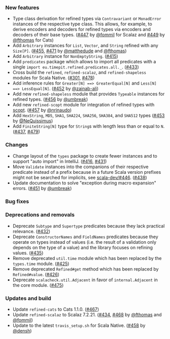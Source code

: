 ### New features

* Type class derivation for refined types via `Contravariant` or
  `MonadError` instances of the respective type class. This allows,
  for example, to derive encoders and decoders for refined types
  via encoders and decoders of their base types.
  ([#447][#447] by [@fommil][@fommil] for Scalaz and
  [#449][#449] by [@fthomas][@fthomas] for Cats)
* Add `Arbitrary` instances for `List`, `Vector`, and `String` refined
  with any `Size[P]`. ([#455][#455], [#471][#471]
  by [@matthedude][@matthedude] and [@fthomas][@fthomas])
* Add `Arbitrary` instance for `NonEmptyString`. ([#415][#415])
* Add `predicates` package which allows to import all predicates
  with a single `import eu.timepit.refined.predicates.all._`.
  ([#433][#433])
* Cross build the `refined`, `refined-scalaz`, and `refined-shapeless`
  modules for Scala Native. ([#301][#301], [#478][#478])
* Add inference rules for `Greater[N] ==> GreaterEqual[N]` and
  `Less[N] ==> LessEqual[N]`. ([#452][#452] by [@zainab-ali][@zainab-ali])
* Add new `refined-shapeless` module that provides `Typeable` instances
  for refined types. ([#456][#456] by [@umbreak][@umbreak])
* Add new `refined-scopt` module for integration of refined types
  with [scopt](https://github.com/scopt/scopt).
  ([#457][#457] by [@nrinaudo][@nrinaudo])
* Add `HexString`, `MD5`, `SHA1`, `SHA224`, `SHA256`, `SHA384`,
  and `SHA512` types ([#453][#453] by [@NeQuissimus][@NeQuissimus])
* Add `FiniteString[N]` type for `String`s with length less than or
  equal to `N`. ([#437][#437], [#479][#479])

### Changes

* Change layout of the `types` package to create fewer instances and to
  support "auto import" in IntelliJ. ([#416][#416], [#431][#431])
* Move `Validate` instances into the companions of their respective
  predicate instead of a prefix because in a future Scala version
  prefixes might not be searched for implicits, see
  [scala-dev/#446][scala-dev/#446]. ([#438][#438])
* Update documentation to solve "exception during macro expansion" errors.
  ([#451][#451] by [@umbreak][@umbreak])

### Bug fixes

### Deprecations and removals

* Deprecate `Subtype` and `Supertype` predicates because they lack
  practical relevance. ([#432][#432])
* Deprecate `ConstructorNames` and `FieldNames` predicates because they
  operate on types instead of values (i.e. the result of a validation
  only depends on the type of a value) and the library focuses on
  refining values. ([#435][#435])
* Remove deprecated `util.time` module which has been replaced by
  the `types.time` module. ([#425][#425])
* Remove deprecated `Refined#get` method which has been replaced by
  `Refined#value`. ([#426][#426])
* Deprecate `scalacheck.util.Adjacent` in favor of `internal.Adjacent`
  in the core module. ([#475][#475])

### Updates and build

* Update `refined-cats` to Cats 1.1.0. ([#467][#467])
* Update `refined-scalaz` to Scalaz 7.2.21. ([#434][#434], [#468][#468]
  by [@fthomas][@fthomas] and [@fommil][@fommil])
* Update to the latest `travis_setup.sh` for Scala Native.
  ([#458][#458] by [@densh][@densh])

[#301]: https://github.com/fthomas/refined/pull/301
[#415]: https://github.com/fthomas/refined/pull/415
[#416]: https://github.com/fthomas/refined/issues/416
[#425]: https://github.com/fthomas/refined/pull/425
[#426]: https://github.com/fthomas/refined/pull/426
[#431]: https://github.com/fthomas/refined/pull/431
[#432]: https://github.com/fthomas/refined/pull/432
[#433]: https://github.com/fthomas/refined/pull/433
[#434]: https://github.com/fthomas/refined/pull/434
[#435]: https://github.com/fthomas/refined/pull/435
[#437]: https://github.com/fthomas/refined/issues/437
[#438]: https://github.com/fthomas/refined/pull/438
[#447]: https://github.com/fthomas/refined/pull/447
[#449]: https://github.com/fthomas/refined/pull/449
[#451]: https://github.com/fthomas/refined/pull/451
[#452]: https://github.com/fthomas/refined/pull/452
[#453]: https://github.com/fthomas/refined/pull/453
[#455]: https://github.com/fthomas/refined/pull/455
[#456]: https://github.com/fthomas/refined/pull/456
[#457]: https://github.com/fthomas/refined/pull/457
[#458]: https://github.com/fthomas/refined/pull/458
[#467]: https://github.com/fthomas/refined/pull/467
[#468]: https://github.com/fthomas/refined/pull/468
[#471]: https://github.com/fthomas/refined/pull/471
[#475]: https://github.com/fthomas/refined/pull/475
[#478]: https://github.com/fthomas/refined/pull/478
[#479]: https://github.com/fthomas/refined/pull/479
[scala-dev/#446]: https://github.com/scala/scala-dev/issues/446

[@densh]: https://github.com/densh
[@fommil]: https://github.com/fommil
[@fthomas]: https://github.com/fthomas
[@matthedude]: https://github.com/matthedude
[@nrinaudo]: https://github.com/nrinaudo
[@umbreak]: https://github.com/umbreak
[@zainab-ali]: https://github.com/zainab-ali
[@NeQuissimus]: https://github.com/NeQuissimus
